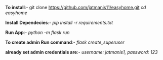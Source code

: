 **To install**:-
git clone https://github.com/jatmanis11/easyhome.git
_cd easyhome_

**Install Dependecies**:-
_pip install -r requirements.txt_

**Run App**:-
_python -m flask run_

**To create admin Run command**:-
_flask create_superuser_

**already set admin credentials are**:-
_username: jatmanis1,
password: 123_
